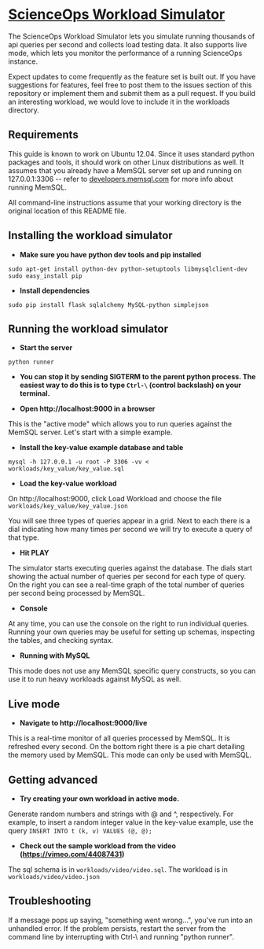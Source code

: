 [ScienceOps Workload Simulator](https://www.yhathq.com/products/scienceops)
====================

The ScienceOps Workload Simulator lets you simulate running thousands of api queries per second and collects load testing data. It also supports
live mode, which lets you monitor the performance of a running ScienceOps instance.

Expect updates to come frequently as the feature set is built out. If you have suggestions for features, feel free to post them to the issues section of this repository or
implement them and submit them as a pull request. If you build an interesting workload, we would love to include it in the workloads directory.


Requirements
------------

This guide is known to work on Ubuntu 12.04. Since it uses standard python packages and tools, it should work on other Linux distributions as well. 
It assumes that you already have a MemSQL server set up and running on 127.0.0.1:3306 -- refer to [developers.memsql.com](http://developers.memsql.com) 
for more info about running MemSQL.

All command-line instructions assume that your working directory is the original location of this README file.


Installing the workload simulator
---------------------------------

+ **Make sure you have python dev tools and pip installed**

```
sudo apt-get install python-dev python-setuptools libmysqlclient-dev
sudo easy_install pip
```

+ **Install dependencies**

```
sudo pip install flask sqlalchemy MySQL-python simplejson
```

Running the workload simulator
--------------------

+ **Start the server**

```
python runner
```

+ **You can stop it by sending SIGTERM to the parent python process. The easiest way to do this is to type `Ctrl-\` (control backslash) on your terminal.**


+ **Open http://localhost:9000 in a browser**

This is the "active mode" which allows you to run queries against the MemSQL server. Let's start with a simple example.

+ **Install the key-value example database and table**

```
mysql -h 127.0.0.1 -u root -P 3306 -vv < workloads/key_value/key_value.sql
```

+ **Load the key-value workload**

On http://localhost:9000, click Load Workload and choose the file `workloads/key_value/key_value.json`

You will see three types of queries appear in a grid. Next to each there is a dial indicating how many times per second we will try to execute a query of that type.

+ **Hit PLAY**

The simulator starts executing queries against the database. The dials start showing the actual number of queries per second for each type of query. On the right you can see a real-time graph of the total number of queries per second being processed by MemSQL.

+ **Console**

At any time, you can use the console on the right to run individual queries. Running your own queries may be useful for setting up schemas, inspecting the tables, and checking syntax.

+ **Running with MySQL**

This mode does not use any MemSQL specific query constructs, so you can use it to run heavy workloads against MySQL as well.


Live mode
----------------------

+ **Navigate to http://localhost:9000/live**

This is a real-time monitor of all queries processed by MemSQL. It is refreshed every second. On the bottom right there is a pie chart detailing the memory used by MemSQL. This mode can only be used with MemSQL.


Getting advanced
------------------------

+ **Try creating your own workload in active mode.**

Generate random numbers and strings with @ and ^, respectively. For example, to insert a random integer value in the key-value example, use the query `INSERT INTO t (k, v) VALUES (@, @);`

+ **Check out the sample workload from the video (https://vimeo.com/44087431)**

The sql schema is in `workloads/video/video.sql`. The workload is in `workloads/video/video.json`


Troubleshooting
-------------------

If a message pops up saying, "something went wrong...", you've run into an unhandled error. If the problem persists, restart the server from the command line by interrupting with Ctrl-\ and running "python runner".
